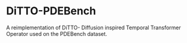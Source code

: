 # DiTTO-PDEBench
A reimplementation of DiTTO- Diffusion inspired Temporal Transformer Operator used on the PDEBench dataset.
